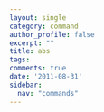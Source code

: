 ```yaml
---
layout: single
category: command
author_profile: false
excerpt: ""
title: abs
tags:
comments: true
date: '2011-08-31'
sidebar:
  nav: "commands"
---
```

